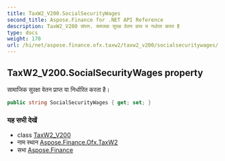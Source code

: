 ```yaml
---
title: TaxW2_V200.SocialSecurityWages
second_title: Aspose.Finance for .NET API Reference
description: TaxW2_V200 संपत्त. समजक सुरक्ष वेतन प्रप्त य नर्धरत करत है
type: docs
weight: 170
url: /hi/net/aspose.finance.ofx.taxw2/taxw2_v200/socialsecuritywages/
---
```

## TaxW2_V200.SocialSecurityWages property

सामाजिक सुरक्षा वेतन प्राप्त या निर्धारित करता है।

```csharp
public string SocialSecurityWages { get; set; }
```

### यह सभी देखें

* class [TaxW2_V200](../)
* नाम स्थान [Aspose.Finance.Ofx.TaxW2](../../taxw2_v200/)
* सभा [Aspose.Finance](../../../)


